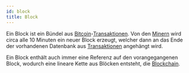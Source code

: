 ```yaml
---
id: block
title: Block
---
```


Ein Block ist ein Bündel aus [Bitcoin](bitcoin)-[Transaktionen](../t/transaktion). Von den [Minern](../m/mining) wird circa alle 10 Minuten ein neuer Block erzeugt, welcher dann an das Ende der vorhandenen Datenbank aus [Transaktionen](../t/transaktion) angehängt wird.

Ein Block enthält auch immer eine Referenz auf den vorangegangenen Block, wodurch eine lineare Kette aus Blöcken entsteht, die [Blockchain](blockchain).
